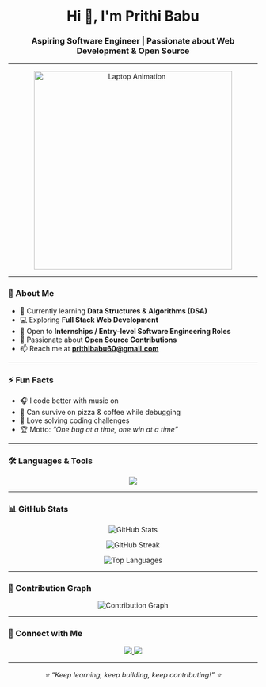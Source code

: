 <h1 align="center">Hi 👋, I'm Prithi Babu</h1>
<h3 align="center">Aspiring Software Engineer | Passionate about Web Development & Open Source</h3>

---

<p align="center">
 <img src="https://media.giphy.com/media/LMt9638dO8dftAjtco/giphy.gif" width="400" alt="Laptop Animation">

</p>

---

### 🚀 About Me
- 🌱 Currently learning **Data Structures & Algorithms (DSA)**
- 💻 Exploring **Full Stack Web Development**
- 🔭 Open to **Internships / Entry-level Software Engineering Roles**
- 🤝 Passionate about **Open Source Contributions**
- 📫 Reach me at **prithibabu60@gmail.com**

---

### ⚡ Fun Facts
- 🎧 I code better with music on  
- 🍕 Can survive on pizza & coffee while debugging  
- 🧩 Love solving coding challenges  
- 🏆 Motto: *“One bug at a time, one win at a time”*  

---

### 🛠️ Languages & Tools
<p align="center">
  <img src="https://skillicons.dev/icons?i=html,css,js,php,wordpress,react,nodejs,mysql,git,github,vscode" />
</p>

---

### 📊 GitHub Stats
<p align="center">
  <img src="https://github-readme-stats.vercel.app/api?username=prithi2004&show_icons=true&theme=tokyonight" alt="GitHub Stats" />
</p>

<p align="center">
  <img src="https://github-readme-streak-stats.herokuapp.com/?user=prithi2004&theme=tokyonight" alt="GitHub Streak" />
</p>

<p align="center">
  <img src="https://github-readme-stats.vercel.app/api/top-langs/?username=prithi2004&layout=compact&theme=tokyonight" alt="Top Languages" />
</p>

---

### 🌟 Contribution Graph
<p align="center">
  <img src="https://github-readme-activity-graph.vercel.app/graph?username=prithi2004&theme=tokyo-night" alt="Contribution Graph" />
</p>

---

### 🔗 Connect with Me
<p align="center">
  <a href="https://www.linkedin.com/in/prithibabu" target="_blank">
    <img src="https://img.shields.io/badge/LinkedIn-0A66C2?style=for-the-badge&logo=linkedin&logoColor=white"/>
  </a>
  <a href="mailto:prithibabu60@gmail.com">
    <img src="https://img.shields.io/badge/Gmail-D14836?style=for-the-badge&logo=gmail&logoColor=white"/>
  </a>
</p>

---

<p align="center">
  <i>⭐ “Keep learning, keep building, keep contributing!” ⭐</i>
</p>
